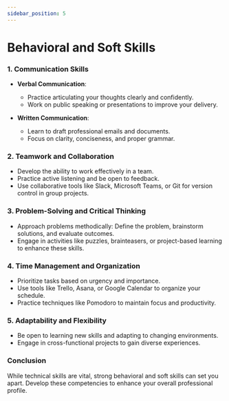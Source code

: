 ```yaml
---
sidebar_position: 5
---
```


# Behavioral and Soft Skills

### 1. Communication Skills

- **Verbal Communication**:

  - Practice articulating your thoughts clearly and confidently.
  - Work on public speaking or presentations to improve your delivery.

- **Written Communication**:
  - Learn to draft professional emails and documents.
  - Focus on clarity, conciseness, and proper grammar.

### 2. Teamwork and Collaboration

- Develop the ability to work effectively in a team.
- Practice active listening and be open to feedback.
- Use collaborative tools like Slack, Microsoft Teams, or Git for version control in group projects.

### 3. Problem-Solving and Critical Thinking

- Approach problems methodically: Define the problem, brainstorm solutions, and evaluate outcomes.
- Engage in activities like puzzles, brainteasers, or project-based learning to enhance these skills.

### 4. Time Management and Organization

- Prioritize tasks based on urgency and importance.
- Use tools like Trello, Asana, or Google Calendar to organize your schedule.
- Practice techniques like Pomodoro to maintain focus and productivity.

### 5. Adaptability and Flexibility

- Be open to learning new skills and adapting to changing environments.
- Engage in cross-functional projects to gain diverse experiences.

### Conclusion

While technical skills are vital, strong behavioral and soft skills can set you apart. Develop these competencies to enhance your overall professional profile.
